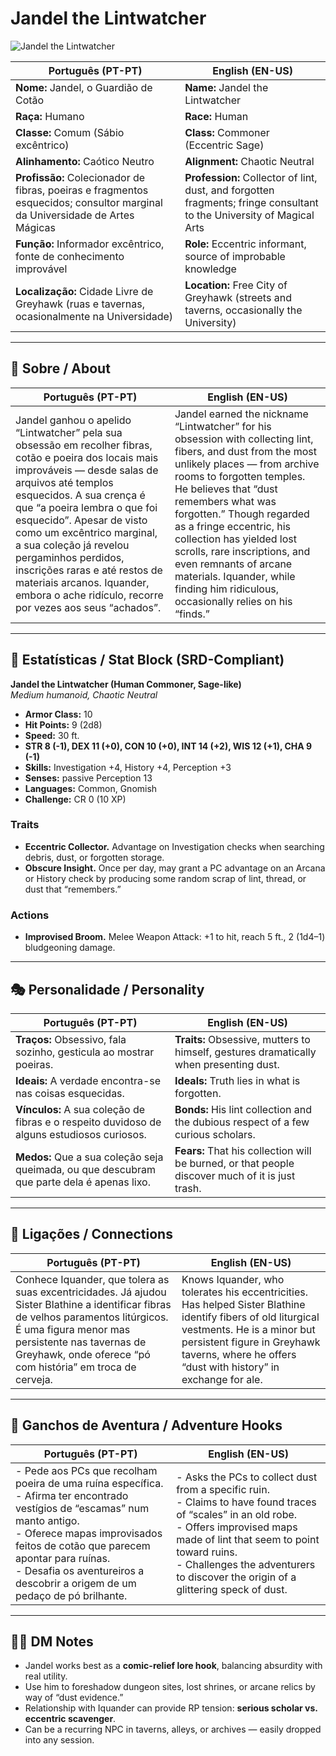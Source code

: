 # Jandel the Lintwatcher

![Jandel the Lintwatcher](assets/npc/npc_blank.png)

| **Português (PT-PT)** | **English (EN-US)** |
| --------------------- | ------------------- |
| **Nome:** Jandel, o Guardião de Cotão | **Name:** Jandel the Lintwatcher |
| **Raça:** Humano | **Race:** Human |
| **Classe:** Comum (Sábio excêntrico) | **Class:** Commoner (Eccentric Sage) |
| **Alinhamento:** Caótico Neutro | **Alignment:** Chaotic Neutral |
| **Profissão:** Colecionador de fibras, poeiras e fragmentos esquecidos; consultor marginal da Universidade de Artes Mágicas | **Profession:** Collector of lint, dust, and forgotten fragments; fringe consultant to the University of Magical Arts |
| **Função:** Informador excêntrico, fonte de conhecimento improvável | **Role:** Eccentric informant, source of improbable knowledge |
| **Localização:** Cidade Livre de Greyhawk (ruas e tavernas, ocasionalmente na Universidade) | **Location:** Free City of Greyhawk (streets and taverns, occasionally the University) |

---
## 📖 Sobre / About

| **Português (PT-PT)** | **English (EN-US)** |
| --------------------- | ------------------- |
| Jandel ganhou o apelido “Lintwatcher” pela sua obsessão em recolher fibras, cotão e poeira dos locais mais improváveis — desde salas de arquivos até templos esquecidos. A sua crença é que “a poeira lembra o que foi esquecido”. Apesar de visto como um excêntrico marginal, a sua coleção já revelou pergaminhos perdidos, inscrições raras e até restos de materiais arcanos. Iquander, embora o ache ridículo, recorre por vezes aos seus “achados”. | Jandel earned the nickname “Lintwatcher” for his obsession with collecting lint, fibers, and dust from the most unlikely places — from archive rooms to forgotten temples. He believes that “dust remembers what was forgotten.” Though regarded as a fringe eccentric, his collection has yielded lost scrolls, rare inscriptions, and even remnants of arcane materials. Iquander, while finding him ridiculous, occasionally relies on his “finds.” |

---
## 🧩 Estatísticas / Stat Block (SRD-Compliant)

**Jandel the Lintwatcher (Human Commoner, Sage-like)**  
*Medium humanoid, Chaotic Neutral*

- **Armor Class:** 10  
- **Hit Points:** 9 (2d8)  
- **Speed:** 30 ft.  
- **STR 8 (-1), DEX 11 (+0), CON 10 (+0), INT 14 (+2), WIS 12 (+1), CHA 9 (-1)**  
- **Skills:** Investigation +4, History +4, Perception +3  
- **Senses:** passive Perception 13  
- **Languages:** Common, Gnomish  
- **Challenge:** CR 0 (10 XP)  

### Traits
- **Eccentric Collector.** Advantage on Investigation checks when searching debris, dust, or forgotten storage.  
- **Obscure Insight.** Once per day, may grant a PC advantage on an Arcana or History check by producing some random scrap of lint, thread, or dust that “remembers.”  

### Actions
- **Improvised Broom.** Melee Weapon Attack: +1 to hit, reach 5 ft., 2 (1d4–1) bludgeoning damage.  

---
## 🎭 Personalidade / Personality

| **Português (PT-PT)** | **English (EN-US)** |
| --------------------- | ------------------- |
| **Traços:** Obsessivo, fala sozinho, gesticula ao mostrar poeiras. | **Traits:** Obsessive, mutters to himself, gestures dramatically when presenting dust. |
| **Ideais:** A verdade encontra-se nas coisas esquecidas. | **Ideals:** Truth lies in what is forgotten. |
| **Vínculos:** A sua coleção de fibras e o respeito duvidoso de alguns estudiosos curiosos. | **Bonds:** His lint collection and the dubious respect of a few curious scholars. |
| **Medos:** Que a sua coleção seja queimada, ou que descubram que parte dela é apenas lixo. | **Fears:** That his collection will be burned, or that people discover much of it is just trash. |

---
## 🔗 Ligações / Connections

| **Português (PT-PT)** | **English (EN-US)** |
| --------------------- | ------------------- |
| Conhece Iquander, que tolera as suas excentricidades. Já ajudou Sister Blathine a identificar fibras de velhos paramentos litúrgicos. É uma figura menor mas persistente nas tavernas de Greyhawk, onde oferece “pó com história” em troca de cerveja. | Knows Iquander, who tolerates his eccentricities. Has helped Sister Blathine identify fibers of old liturgical vestments. He is a minor but persistent figure in Greyhawk taverns, where he offers “dust with history” in exchange for ale. |

---
## 🎲 Ganchos de Aventura / Adventure Hooks

| **Português (PT-PT)** | **English (EN-US)** |
| --------------------- | ------------------- |
| - Pede aos PCs que recolham poeira de uma ruína específica.<br>- Afirma ter encontrado vestígios de “escamas” num manto antigo.<br>- Oferece mapas improvisados feitos de cotão que parecem apontar para ruínas.<br>- Desafia os aventureiros a descobrir a origem de um pedaço de pó brilhante. | - Asks the PCs to collect dust from a specific ruin.<br>- Claims to have found traces of “scales” in an old robe.<br>- Offers improvised maps made of lint that seem to point toward ruins.<br>- Challenges the adventurers to discover the origin of a glittering speck of dust. |

---
## 🧑‍💻 DM Notes

- Jandel works best as a **comic-relief lore hook**, balancing absurdity with real utility.  
- Use him to foreshadow dungeon sites, lost shrines, or arcane relics by way of “dust evidence.”  
- Relationship with Iquander can provide RP tension: **serious scholar vs. eccentric scavenger**.  
- Can be a recurring NPC in taverns, alleys, or archives — easily dropped into any session.  















